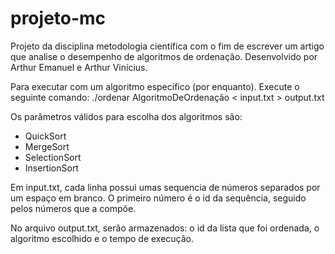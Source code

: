 # projeto-mc
Projeto da disciplina metodologia científica com o fim de escrever um artigo que analise o desempenho de algoritmos de ordenação.
Desenvolvido por Arthur Emanuel e Arthur Vinícius.


Para executar com um algoritmo específico (por enquanto). Execute o seguinte comando: ./ordenar AlgoritmoDeOrdenação < input.txt > output.txt

Os parâmetros válidos para escolha dos algoritmos são:
  - QuickSort
  - MergeSort
  - SelectionSort
  - InsertionSort

Em input.txt, cada linha possui umas sequencia de números separados por um espaço em branco. O primeiro número é o id da sequência, seguido pelos números que a compõe.

No arquivo output.txt, serão armazenados: o id da lista que foi ordenada, o algoritmo escolhido e o tempo de execução.
